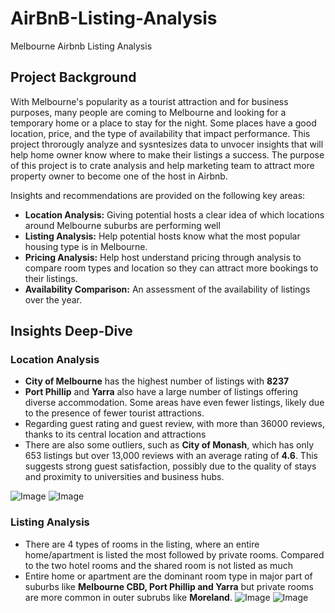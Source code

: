 # AirBnB-Listing-Analysis
Melbourne Airbnb Listing Analysis

## Project Background

With Melbourne's popularity as a tourist attraction and for business purposes, many people are coming to Melbourne and looking for a temporary home or a place to stay for the night. Some places have a good location, price, and the type of availability that impact performance. This project throrougly analyze and sysntesizes data to unvocer insights that will help home owner know where to make their listings a success. The purpose of this project is to crate analysis and help marketing team to attract more property owner to become one of the host in Airbnb.

Insights and recommendations are provided on the following key areas:

  - **Location Analysis:** Giving potential hosts a clear idea of which locations around Melbourne suburbs are performing well
  - **Listing Analysis:** Help potential hosts know what the most popular housing type is in Melbourne.
  - **Pricing Analysis:** Help host understand pricing through analysis to compare room types and location so they can attract more bookings to their listings.
  - **Availability Comparison:** An assessment of the availability of listings over the year.


## Insights Deep-Dive

### Location Analysis

- **City of Melbourne** has the highest number of listings with **8237**
- **Port Phillip** and **Yarra** also have a large number of listings offering diverse accommodation. Some areas have even fewer listings, likely due to the presence of fewer tourist attractions.
- Regarding guest rating and guest review, with more than 36000 reviews, thanks to its central location and attractions
- There are also some outliers, such as **City of Monash**, which has only 653 listings but over 13,000 reviews with an average rating of **4.6**. This suggests strong guest satisfaction, possibly due to the quality of stays and proximity to universities and business hubs.

![Image](https://github.com/user-attachments/assets/ef7205b8-82f5-4b53-a8ca-ff3e72a9bb80)
![Image](https://github.com/user-attachments/assets/4350d855-101f-4c7d-91e5-876ce7faf6cb)

### Listing Analysis

- There are 4 types of rooms in the listing, where an entire home/apartment is listed the most followed by private rooms. Compared to the two hotel rooms and the shared room is not listed as much
- Entire home or apartment are the dominant room type in major part of suburbs like **Melbourne CBD, Port Phillip and Yarra** but private rooms are more common in outer subrubs like **Moreland**.
![Image](https://github.com/user-attachments/assets/a9995bb8-cda8-4ab9-9b08-0573d3243eb2)
![Image](https://github.com/user-attachments/assets/76b86ab4-fce9-421c-bdb6-a8787f3aff31)
